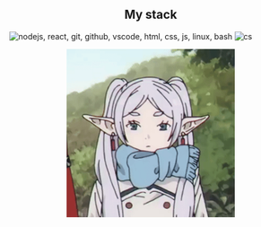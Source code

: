 <h2 align="center">My stack</h2>
<p>
  <img src="https://skillicons.dev/icons?i=nodejs,react,git,github,vscode,html,css,js,linux,bash" alt="nodejs, react, git, github, vscode, html, css, js, linux, bash">
  <img src="https://skillicons.dev/icons?i=cs" alt="cs" title="basics">
</p>

<p align="center">
    <img src="frieren.gif" alt="Frieren elf" width="300px" title="omg Frieren :0"/>
</p>

<!--<h2 align="center">My stats!</h2>
<p align="center">
    <img src="https://github-readme-stats.vercel.app/api?username=ekiari&theme=tokyonight&show_icons=true&hide_rank=true&custom_title=My%20stats&count_private=true&hide_border=true&hide=issues&line_height=24&bg_color=0d1117" alt="Github stats" />
    <img src="https://github-readme-stats.vercel.app/api/top-langs/?username=ekiari&layout=compact&theme=tokyonight&hide_border=true&bg_color=0d1117" />
</p>-->
